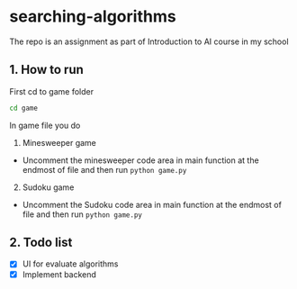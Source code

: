 # searching-algorithms
The repo is an assignment as part of Introduction to AI course in my school

## 1. How to run
First cd to game folder 
```bash
cd game
```
In game file you do
1. Minesweeper game
- Uncomment the minesweeper code area in main function at the endmost of file and then run `python game.py`
2. Sudoku game
- Uncomment the Sudoku code area in main function at the endmost of file and then run `python game.py`

## 2. Todo list
- [x] UI for evaluate algorithms
- [x] Implement backend 
